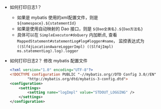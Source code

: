 

- 如何打印日志1？

    - 如果是 mybatis 使用的xml配置文件，则是 `${namespace}.${statementId}`
    - 如果是使用自动映射的 Dao 接口，则是 `${Dao全类名}.${Dao方法名}`
    - 具体可以在 `SimpleExecutor#doQuery` 内加断点,
        查看 `MappedStatement#statementLog#log#logger#name`，
        监控表达式为 `((Slf4jLocationAwareLoggerImpl) ((Slf4jImpl) ms.statementLog).log).logger`

- 如何打印日志2？
    修改 mybatis 配置文件

    ```xml
    <?xml version="1.0" encoding="UTF-8"?>
    <!DOCTYPE configuration PUBLIC "-//mybatis.org//DTD Config 3.0//EN"
            "http://mybatis.org/dtd/mybatis-3-config.dtd">
    <configuration>
        <settings>
            <setting name="logImpl" value="STDOUT_LOGGING" />
        </settings>
    </configuration>
    ```
